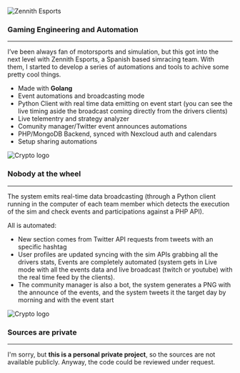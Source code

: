![Zennith Esports](projects/img/zennithesports.jpeg)

### Gaming Engineering and Automation

* * *

I’ve been always fan of motorsports and simulation, but this got into the next level with Zennith Esports, a Spanish based simracing team. With them, I started to develop a series of automations and tools to achive some pretty cool things.

*   Made with **Golang**
*   Event automations and broadcasting mode
*   Python Client with real time data emitting on event start (you can see the live timing aside the broadcast coming directly from the drivers clients)
*   Live telementry and strategy analyzer
*   Comunity manager/Twitter event announces automations
*   PHP/MongoDB Backend, synced with Nexcloud auth and calendars
*   Setup sharing automations

![Crypto logo](projects/img/streaming.jpeg)

### Nobody at the wheel

* * *

The system emits real-time data broadcasting (through a Python client running in the computer of each team member which detects the execution of the sim and check events and participations against a PHP API).

All is automated:

*   New section comes from Twitter API requests from tweets with an specific hashtag
*   User profiles are updated syncing with the sim APIs grabbing all the drivers stats, Events are completely automated (system gets in Live mode with all the events data and live broadcast (twitch or youtube) with the real time feed by the clients).
*   The community manager is also a bot, the system generates a PNG with the announce of the events, and the system tweets it the target day by morning and with the event start

![Crypto logo](projects/img/strategist.jpeg)

### Sources are private

* * *

I'm sorry, but **this is a personal private project**, so the sources are not available publicly. Anyway, the code could be reviewed under request.

